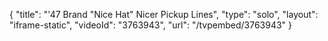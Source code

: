 {
    "title": "'47 Brand \"Nice Hat\" Nicer Pickup Lines",
    "type": "solo",
    "layout": "iframe-static",
    "videoId": "3763943",
    "url": "\/tvpembed\/3763943"
}